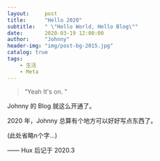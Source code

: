 ```yaml
---
layout:     post
title:      "Hello 2020"
subtitle:   " \"Hello World, Hello Blog\""
date:       2020-03-19 12:00:00
author:     "Johnny"
header-img: "img/post-bg-2015.jpg"
catalog: true
tags:
    - 生活
    - Meta
---
```


> “Yeah It's on. ”


Johnny 的 Blog 就这么开通了。

2020 年，Johnny 总算有个地方可以好好写点东西了。

(此处省略n个字...)

—— Hux 后记于 2020.3


